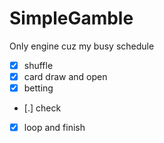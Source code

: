 # SimpleGamble
Only engine cuz my busy schedule
- [x] shuffle
- [x] card draw and open
- [x] betting
- [.] check
- [x] loop and finish
